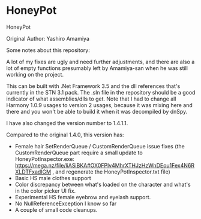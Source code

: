 # HoneyPot
HoneyPot

Original Author: Yashiro Amamiya

Some notes about this repository: 

A lot of my fixes are ugly and need further adjustments, and there are also a lot of empty functions presumably left by Amamiya-san when he was still working on the project. 

This can be built with .Net Framework 3.5 and the dll references that's currently in the STN 3.1 pack. The .sln file in the repository should be a good indicator of what assemblies/dlls to get. Note that I had to change all Harmony 1.0.9 usages to version 2 usages, because it was mixing here and there and you won't be able to build it when it was decompiled by dnSpy. 

I have also changed the version number to 1.4.1.1. 

Compared to the original 1.4.0, this version has:
- Female hair SetRenderQueue / CustomRenderQueue issue fixes (the CustomRenderQueue part require a small update to HoneyPotInspector.exe: https://mega.nz/file/liASiBKA#OX0FPlv4MhrXTHJzHzWnDEou1Fex4N6RXLDTFxadIGM , and regenerate the HoneyPotInspector.txt file)
- Basic HS male clothes support
- Color discrepancy between what's loaded on the character and what's in the color picker UI fix. 
- Experimental HS female eyebrow and eyelash support. 
- No NullReferenceException I know so far
- A couple of small code cleanups.
